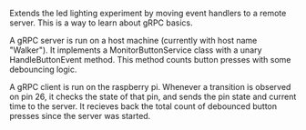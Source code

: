 Extends the led lighting experiment by moving event handlers to a remote server.  This is a way to learn about gRPC basics.

A gRPC server is run on a host machine (currently with host name "Walker").  It implements a MonitorButtonService class with a unary HandleButtonEvent method.  This method counts button presses with some debouncing logic.

A gRPC client is run on the raspberry pi.  Whenever a transition is observed on pin 26, it checks the state of that pin, and sends the pin state and current time to the server.  It recieves back the total count of debounced button presses since the server was started.
